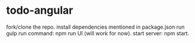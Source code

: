 # todo-angular
fork/clone the repo.
install dependencies mentioned in package.json
run gulp
run command: npm run UI (will work for now).
start server: npm start.
